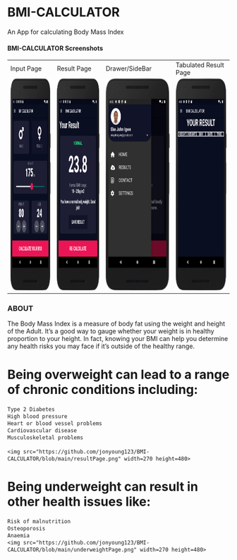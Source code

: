 # BMI-CALCULATOR
An App for calculating Body Mass Index

 #### BMI-CALCULATOR Screenshots

<table>
  <tr>
    <td>Input Page</td>
     <td>Result Page</td>
     <td>Drawer/SideBar</td>
    <td>Tabulated Result Page</td>
  </tr>
  <tr>
    <td><img src="https://github.com/jonyoung123/BMI-CALCULATOR/blob/main/inputPage.png" width=270 height=480></td>
    <td><img src="https://github.com/jonyoung123/BMI-CALCULATOR/blob/main/normalPage.png" width=270 height=480></td>
    <td><img src="https://github.com/jonyoung123/BMI-CALCULATOR/blob/main/Drawer.png" width=270 height=480></td>
    <td><img src="https://github.com/jonyoung123/BMI-CALCULATOR/blob/main/tabulatedResult.png" width=270 height=480></td>
  </tr>
 </table>


### ABOUT
The Body Mass Index is a measure of body fat using the weight and height of the Adult. It’s a good way to gauge whether your weight is in healthy proportion to your height. In fact, knowing your BMI can help you determine any health risks you may face if it’s outside of the healthy range.

# Being overweight can lead to a range of chronic conditions including:
    Type 2 Diabetes
    High blood pressure
    Heart or blood vessel problems
    Cardiovascular disease
    Musculoskeletal problems
    
    <img src="https://github.com/jonyoung123/BMI-CALCULATOR/blob/main/resultPage.png" width=270 height=480>

# Being underweight can result in other health issues like:
    Risk of malnutrition
    Osteoporosis
    Anaemia
    <img src="https://github.com/jonyoung123/BMI-CALCULATOR/blob/main/underweightPage.png" width=270 height=480>
